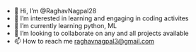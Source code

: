 - 👋 Hi, I’m @RaghavNagpal28
- 👀 I’m interested in learning and engaging in coding activites
- 🌱 I’m currently learning python, ML
- 💞️ I’m looking to collaborate on any and all projects available
- 📫 How to reach me raghavnagpal3@gmail.com

<!---
RaghavNagpal28/RaghavNagpal28 is a ✨ special ✨ repository because its `README.md` (this file) appears on your GitHub profile.
You can click the Preview link to take a look at your changes.
--->
